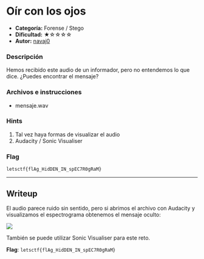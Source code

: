 # Oír con los ojos
- **Categoría:** Forense / Stego
- **Dificultad:** ★☆☆☆☆
- **Autor:** [navaj0](https://github.com/samu-delucas)

### Descripción
Hemos recibido este audio de un informador, pero no entendemos lo que dice. 
¿Puedes encontrar el mensaje?

### Archivos e instrucciones
- mensaje.wav

### Hints
1. Tal vez haya formas de visualizar el audio
2. Audacity / Sonic Visualiser

### Flag
``letsctf{flAg_HidDEN_IN_spEC7R0gRaM}``

---

## Writeup 
El audio parece ruido sin sentido, pero si abrimos el archivo con Audacity y
visualizamos el espectrograma obtenemos el mensaje oculto:

![](./spectrogram.png)

También se puede utilizar Sonic Visualiser para este reto.

**Flag**: `letsctf{flAg_HidDEN_IN_spEC7R0gRaM}`
